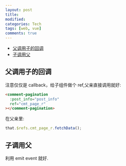 ```yaml
---
layout: post
title:
modified:
categories: Tech
tags: [web, vue]
comments: true
---
```


<!-- TOC -->

- [父调用子的回调](#父调用子的回调)
- [子调用父](#子调用父)

<!-- /TOC -->

## 父调用子的回调

注意仅仅是 callback，给子组件做个 ref,父亲直接调用就好:

```html
<comment-pagination
  :post_info="post_info"
  ref="cmt_page_r"
></comment-pagination>
```

在父亲里:

```js
that.$refs.cmt_page_r.fetchData();
```

## 子调用父

利用 emit event 就好.
